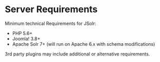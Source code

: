 # Server Requirements

Minimum technical Requirements for JSolr:

* PHP 5.6+
* Joomla! 3.8+
* Apache Solr 7+ \(will run on Apache 6.x with schema modifications\)

3rd party plugins may include additional or alternative requirements.

